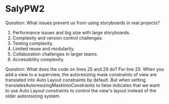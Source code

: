 # SalyPW2
Question: What issues prevent us from using storyboards in real projects?
1) Performance issues and big size with large storyboards.
2) Complexity and version control challenges.
3) Testing complexity.
4) Limited reuse and modularity.
5) Collaboration challenges in larger teams.
6) Accessibility complexity.


Question: What does the code on lines 25 and 29 do?
For line 25: When you add a view to a superview, the autoresizing mask constraints of view are translated into Auto Layout constraints by default. 
But when setting translatesAutoresizingMaskIntoConstraints to false indicates that we want to use Auto Layout constraints to control the view's layout
instead of the older autoresizing system.
